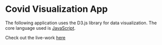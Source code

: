 # Covid Visualization App
The following application uses the D3.js library for data visualization. The core language used is [JavaScript](https://www.tutorialstonight.com/js/).

Check out the live-work [here](https://satishchandra538.github.io/covid-viz/)
